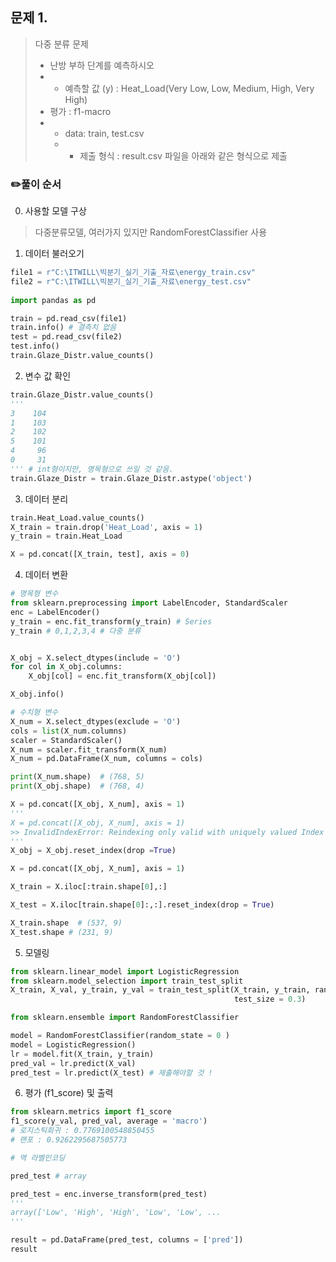 문제 1. 
--
> 다중 분류 문제  
> - 난방 부하 단계를 예측하시오  
> - - 예측할 값 (y) : Heat_Load(Very Low, Low, Medium, High, Very High)  
> - 평가 : f1-macro  
> - - data: train, test.csv  
>   - - 제출 형식 : result.csv 파일을 아래와 같은 형식으로 제출   

### ✏️풀이 순서 
0. 사용할 모델 구상
> 다중분류모델, 여러가지 있지만 RandomForestClassifier 사용   
1. 데이터 불러오기 
```python
file1 = r"C:\ITWILL\빅분기_실기_기출_자료\energy_train.csv"
file2 = r"C:\ITWILL\빅분기_실기_기출_자료\energy_test.csv"
 
import pandas as pd

train = pd.read_csv(file1)
train.info() # 결측치 없음 
test = pd.read_csv(file2)
test.info()
train.Glaze_Distr.value_counts()
```

2. 변수 값 확인
```python
train.Glaze_Distr.value_counts()
'''
3    104
1    103
2    102
5    101
4     96
0     31
''' # int형이지만, 명목형으로 쓰일 것 같음.
train.Glaze_Distr = train.Glaze_Distr.astype('object')
```
3. 데이터 분리
```python
train.Heat_Load.value_counts()
X_train = train.drop('Heat_Load', axis = 1)
y_train = train.Heat_Load

X = pd.concat([X_train, test], axis = 0)
```
4. 데이터 변환
```python
# 명목형 변수 
from sklearn.preprocessing import LabelEncoder, StandardScaler
enc = LabelEncoder()
y_train = enc.fit_transform(y_train) # Series
y_train # 0,1,2,3,4 # 다중 분류 


X_obj = X.select_dtypes(include = 'O')
for col in X_obj.columns:
    X_obj[col] = enc.fit_transform(X_obj[col])

X_obj.info()

# 수치형 변수 
X_num = X.select_dtypes(exclude = 'O')
cols = list(X_num.columns)
scaler = StandardScaler()
X_num = scaler.fit_transform(X_num)
X_num = pd.DataFrame(X_num, columns = cols)

print(X_num.shape)  # (768, 5)
print(X_obj.shape)  # (768, 4)

X = pd.concat([X_obj, X_num], axis = 1)
'''
X = pd.concat([X_obj, X_num], axis = 1)
>> InvalidIndexError: Reindexing only valid with uniquely valued Index objects
'''
X_obj = X_obj.reset_index(drop =True)

X = pd.concat([X_obj, X_num], axis = 1)

X_train = X.iloc[:train.shape[0],:]

X_test = X.iloc[train.shape[0]:,:].reset_index(drop = True)

X_train.shape  # (537, 9)
X_test.shape # (231, 9)
```
5. 모델링
```python
from sklearn.linear_model import LogisticRegression
from sklearn.model_selection import train_test_split
X_train, X_val, y_train, y_val = train_test_split(X_train, y_train, random_state = 0, 
                                                  test_size = 0.3)

from sklearn.ensemble import RandomForestClassifier

model = RandomForestClassifier(random_state = 0 )
model = LogisticRegression() 
lr = model.fit(X_train, y_train)
pred_val = lr.predict(X_val) 
pred_test = lr.predict(X_test) # 제출해야할 것 !

```
6. 평가 (f1_score) 및 출력 
```python
from sklearn.metrics import f1_score
f1_score(y_val, pred_val, average = 'macro') 
# 로지스틱회귀 : 0.7769100548850455
# 랜포 : 0.9262295687505773

# 역 라벨인코딩 

pred_test # array 

pred_test = enc.inverse_transform(pred_test)
'''
array(['Low', 'High', 'High', 'Low', 'Low', ...
'''

result = pd.DataFrame(pred_test, columns = ['pred'])
result
```




